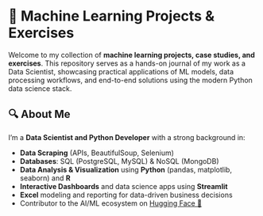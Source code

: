 # 🧠 Machine Learning Projects & Exercises

Welcome to my collection of **machine learning projects, case studies, and exercises**. This repository serves as a hands-on journal of my work as a Data Scientist, showcasing practical applications of ML models, data processing workflows, and end-to-end solutions using the modern Python data science stack.

## 🔍 About Me

I’m a **Data Scientist and Python Developer** with a strong background in:

- **Data Scraping** (APIs, BeautifulSoup, Selenium)
- **Databases**: SQL (PostgreSQL, MySQL) & NoSQL (MongoDB)
- **Data Analysis & Visualization** using **Python** (pandas, matplotlib, seaborn) and **R**
- **Interactive Dashboards** and data science apps using **Streamlit**
- **Excel** modeling and reporting for data-driven business decisions
- Contributor to the AI/ML ecosystem on [Hugging Face 🤗](https://huggingface.co/yannthur)
